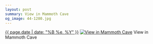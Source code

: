 ```yaml
---
layout: post
summary: View in Mammoth Cave
og_image: 44-1280.jpg
---
```


<p>
  <time><a href="/44">{{ page.date | date: "%B %e, %Y" }}</a></time>
  <a href="/44"><img src="{{ site.assets_url }}/44-640.jpg" srcset="{{ site.assets_url }}/44-1280.jpg 1280w, {{ site.assets_url }}/44-960.jpg 960w, {{ site.assets_url }}/44-640.jpg 640w, {{ site.assets_url }}/44-320.jpg 320w" sizes="(min-width: 700px) 50vw, calc(100vw - 2rem)" alt="View in Mammoth Cave" /></a>
  <span>View in Mammoth Cave</span>
</p>
